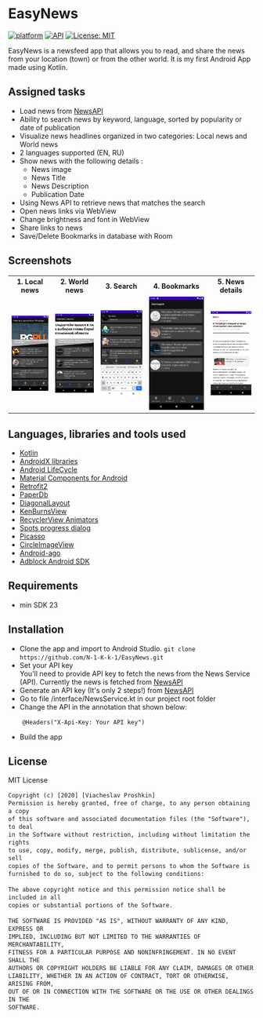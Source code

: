 # EasyNews
[![platform](https://img.shields.io/badge/platform-Android-yellow.svg)](https://www.android.com)
[![API](https://img.shields.io/badge/API-21%2B-brightgreen.svg?style=plastic)](https://android-arsenal.com/api?level=21)
[![License: MIT](https://img.shields.io/badge/License-MIT-red.svg)](https://opensource.org/licenses/MIT)

 EasyNews is a newsfeed app that allows you to read, and share the news from your location (town) or from the other world. 
 It is my first Android App made using Kotlin.

<a name="tasks"></a>
## Assigned tasks
- Load news from [NewsAPI](https://newsapi.org/)
- Ability to search news by keyword, language, sorted by popularity or date of publication
- Visualize news headlines organized in two categories: Local news and World news
- 2 languages supported (EN, RU)
- Show news with the following details :
    - News image
    - News Title
    - News Description
    - Publication Date
- Using News API to retrieve news that matches the search
- Open news links via WebView
- Change brightness and font in WebView
- Share links to news
- Save/Delete Bookmarks in database with Room

<a name="screenshots"></a>
## Screenshots

<table style="width:100%">
  <tr>
    <th>1. Local news</th>
    <th>2. World news</th>
    <th>3. Search</th>
    <th>4. Bookmarks</th>
    <th>5. News details</th>
  </tr>
  <tr>
    <td><img src="https://github.com/N-1-K-k-1/EasyNews/blob/master/screenshots/1.png"/></td>
    <td><img src="https://github.com/N-1-K-k-1/EasyNews/blob/master/screenshots/2.png"/></td>
    <td><img src="https://github.com/N-1-K-k-1/EasyNews/blob/master/screenshots/3.png"/></td>
    <td><img src="https://github.com/N-1-K-k-1/EasyNews/blob/master/screenshots/4.png"/></td>
    <td><img src="https://github.com/N-1-K-k-1/EasyNews/blob/master/screenshots/5.png"/></td>
  </tr>
   </table>

<a name="tools"></a>
## Languages, libraries and tools used

 * [Kotlin](https://kotlinlang.org/)
 * [AndroidX libraries](https://developer.android.com/jetpack/androidx)
 * [Android LifeCycle](https://developer.android.com/topic/libraries/architecture)
 * [Material Components for Android](https://github.com/material-components/material-components-android) 
 * [Retrofit2](https://github.com/square/retrofit)
 * [PaperDb](https://github.com/pilgr/Paper)
 * [DiagonalLayout](https://github.com/florent37/DiagonalLayout)
 * [KenBurnsView](https://github.com/flavioarfaria/KenBurnsView)
 * [RecyclerView Animators](https://github.com/wasabeef/recyclerview-animators)
 * [Spots progress dialog](https://github.com/dybarsky/spots-dialog)
 * [Picasso](https://github.com/square/picasso)
 * [CircleImageView](https://github.com/hdodenhof/CircleImageView)
 * [Android-ago](https://github.com/curioustechizen/android-ago)
 * [Adblock Android SDK](https://github.com/adblockplus/libadblockplus-android)
 
<a name="requirements"></a>
## Requirements
- min SDK 23

<a name="installation"></a>
## Installation

- Clone the app and import to Android Studio.
``git clone https://github.com/N-1-K-k-1/EasyNews.git``
- Set your API key  
You'll need to provide API key to fetch the news from the News Service (API). Currently the news is fetched from [NewsAPI](https://newsapi.org/)
- Generate an API key (It's only 2 steps!) from [NewsAPI](https://newsapi.org/)
- Go to file /interface/NewsService.kt in our project root folder
- Change the API in the annotation that shown below:
```
    @Headers("X-Api-Key: Your API key")
```
- Build the app 


<a name="license"></a>
## License

MIT License
```
Copyright (c) [2020] [Viacheslav Proshkin]
Permission is hereby granted, free of charge, to any person obtaining a copy
of this software and associated documentation files (the "Software"), to deal
in the Software without restriction, including without limitation the rights
to use, copy, modify, merge, publish, distribute, sublicense, and/or sell
copies of the Software, and to permit persons to whom the Software is
furnished to do so, subject to the following conditions:

The above copyright notice and this permission notice shall be included in all
copies or substantial portions of the Software.

THE SOFTWARE IS PROVIDED "AS IS", WITHOUT WARRANTY OF ANY KIND, EXPRESS OR
IMPLIED, INCLUDING BUT NOT LIMITED TO THE WARRANTIES OF MERCHANTABILITY,
FITNESS FOR A PARTICULAR PURPOSE AND NONINFRINGEMENT. IN NO EVENT SHALL THE
AUTHORS OR COPYRIGHT HOLDERS BE LIABLE FOR ANY CLAIM, DAMAGES OR OTHER
LIABILITY, WHETHER IN AN ACTION OF CONTRACT, TORT OR OTHERWISE, ARISING FROM,
OUT OF OR IN CONNECTION WITH THE SOFTWARE OR THE USE OR OTHER DEALINGS IN THE
SOFTWARE.
```
